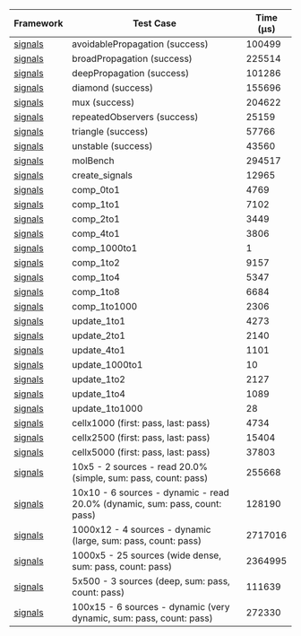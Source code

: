 | Framework | Test Case | Time (μs) |
| --- | --- | --- |
| [signals](https://github.com/rodydavis/signals.dart) | avoidablePropagation (success) | 100499 |
| [signals](https://github.com/rodydavis/signals.dart) | broadPropagation (success) | 225514 |
| [signals](https://github.com/rodydavis/signals.dart) | deepPropagation (success) | 101286 |
| [signals](https://github.com/rodydavis/signals.dart) | diamond (success) | 155696 |
| [signals](https://github.com/rodydavis/signals.dart) | mux (success) | 204622 |
| [signals](https://github.com/rodydavis/signals.dart) | repeatedObservers (success) | 25159 |
| [signals](https://github.com/rodydavis/signals.dart) | triangle (success) | 57766 |
| [signals](https://github.com/rodydavis/signals.dart) | unstable (success) | 43560 |
| [signals](https://github.com/rodydavis/signals.dart) | molBench | 294517 |
| [signals](https://github.com/rodydavis/signals.dart) | create_signals | 12965 |
| [signals](https://github.com/rodydavis/signals.dart) | comp_0to1 | 4769 |
| [signals](https://github.com/rodydavis/signals.dart) | comp_1to1 | 7102 |
| [signals](https://github.com/rodydavis/signals.dart) | comp_2to1 | 3449 |
| [signals](https://github.com/rodydavis/signals.dart) | comp_4to1 | 3806 |
| [signals](https://github.com/rodydavis/signals.dart) | comp_1000to1 | 1 |
| [signals](https://github.com/rodydavis/signals.dart) | comp_1to2 | 9157 |
| [signals](https://github.com/rodydavis/signals.dart) | comp_1to4 | 5347 |
| [signals](https://github.com/rodydavis/signals.dart) | comp_1to8 | 6684 |
| [signals](https://github.com/rodydavis/signals.dart) | comp_1to1000 | 2306 |
| [signals](https://github.com/rodydavis/signals.dart) | update_1to1 | 4273 |
| [signals](https://github.com/rodydavis/signals.dart) | update_2to1 | 2140 |
| [signals](https://github.com/rodydavis/signals.dart) | update_4to1 | 1101 |
| [signals](https://github.com/rodydavis/signals.dart) | update_1000to1 | 10 |
| [signals](https://github.com/rodydavis/signals.dart) | update_1to2 | 2127 |
| [signals](https://github.com/rodydavis/signals.dart) | update_1to4 | 1089 |
| [signals](https://github.com/rodydavis/signals.dart) | update_1to1000 | 28 |
| [signals](https://github.com/rodydavis/signals.dart) | cellx1000 (first: pass, last: pass) | 4734 |
| [signals](https://github.com/rodydavis/signals.dart) | cellx2500 (first: pass, last: pass) | 15404 |
| [signals](https://github.com/rodydavis/signals.dart) | cellx5000 (first: pass, last: pass) | 37803 |
| [signals](https://github.com/rodydavis/signals.dart) | 10x5 - 2 sources - read 20.0% (simple, sum: pass, count: pass) | 255668 |
| [signals](https://github.com/rodydavis/signals.dart) | 10x10 - 6 sources - dynamic - read 20.0% (dynamic, sum: pass, count: pass) | 128190 |
| [signals](https://github.com/rodydavis/signals.dart) | 1000x12 - 4 sources - dynamic (large, sum: pass, count: pass) | 2717016 |
| [signals](https://github.com/rodydavis/signals.dart) | 1000x5 - 25 sources (wide dense, sum: pass, count: pass) | 2364995 |
| [signals](https://github.com/rodydavis/signals.dart) | 5x500 - 3 sources (deep, sum: pass, count: pass) | 111639 |
| [signals](https://github.com/rodydavis/signals.dart) | 100x15 - 6 sources - dynamic (very dynamic, sum: pass, count: pass) | 272330 |
